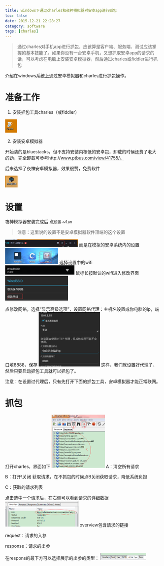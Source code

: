 ```yaml
---
title: windows下通过charles和夜神模拟器对安卓app进行抓包
toc: false
date: 2015-12-21 22:28:27
category: software
tags: [charles]
---
```


>通过charles对手机app进行抓包，应该算是客户端、服务端、测试应该掌握的基本技能了。如果你没有一台安卓手机，又想抓取安卓app的请求的话，可以考虑在电脑上安装安卓模拟器，然后通过charles或fiddler进行抓包

介绍在windows系统上通过安卓模拟器和charles进行抓包操作。

<!--more-->

# 准备工作

1. 安装抓包工具charles（或fiddler）

<img src="how-to-use-charles-on-windows/1467901924100.png" width="39"/>

2. 安装安卓模拟器

开始装的是bluestacks，但不支持安装内核低的安卓包，卸载的时候还费了老大的劲，完全卸载可参考http://www.ptbus.com/view/41755/。

后来选择了夜神安卓模拟器，效果很赞，免费软件

<img src="how-to-use-charles-on-windows/1467901958901.png" width="40"/>

# 设置
夜神模拟器安装完成后 点`设置-wlan`
>注意：这里说的设置不是安卓模拟器软件顶端的这个设置

<img src="how-to-use-charles-on-windows/1467902016305.png" width="236"/>
而是在模拟的安卓系统内的设置
<img src="how-to-use-charles-on-windows/1467902040285.png" width="172"/>
选择设置中的wifi
<img src="how-to-use-charles-on-windows/1467902054467.png" width="225"/>
鼠标长按默认的wifi进入修改界面
<img src="how-to-use-charles-on-windows/1467902073787.png" width="204"/>

点修改网络，选择“显示高级选项”，设置网络代理：主机名设置成你电脑的ip，端口填8888，保存
<img src="how-to-use-charles-on-windows/1467902110604.png" width="199"/>
这样，我们就设置好代理了，然后只要启动抓包工具就可以抓包了。

注意：在设置过代理后，只有先打开下面的抓包工具，安卓模拟器才能正常联网。

# 抓包

打开charles，界面如下
<img src="how-to-use-charles-on-windows/1467902137558.png" width="173"/>
A：清空所有请求

B：打开\关闭 获取请求，在不抓包的时候点B关闭获取请求，降低系统负担

C：获取的请求列表



点击选中一个请求后，在右侧可以看到请求的详细数据
<img src="how-to-use-charles-on-windows/1467902151768.png" width="238"/>
overview包含请求的链接

request：请求的入参

response：请求的出参

在respons的最下方可以选择展示的出参的类型：
<img src="how-to-use-charles-on-windows/1467902166891.png" width="148"/>